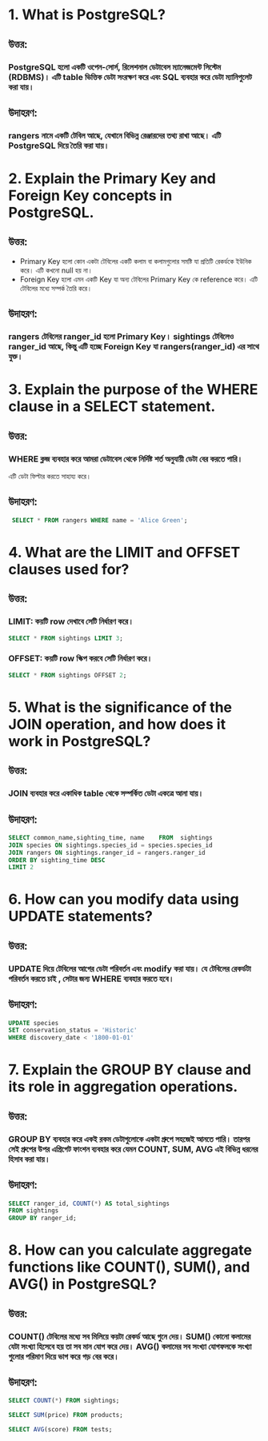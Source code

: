 # 1. What is PostgreSQL?
## উত্তর:
### PostgreSQL হলো একটি ওপেন-সোর্স, রিলেশনাল ডেটাবেস ম্যানেজমেন্ট সিস্টেম (RDBMS)। এটি table ভিত্তিক ডেটা সংরক্ষণ করে এবং SQL ব্যবহার করে ডেটা ম্যানিপুলেট করা যায়।
## উদাহরণ:
### rangers নামে একটি টেবিল আছে, যেখানে বিভিন্ন রেঞ্জারদের তথ্য রাখা আছে। এটি PostgreSQL দিয়ে তৈরি করা যায়।

# 2. Explain the Primary Key and Foreign Key concepts in PostgreSQL.
## উত্তর:
- Primary Key হলো কোন একটা টেবিলের একটি কলাম বা কলামগুলোর সমষ্টি যা প্রতিটি রেকর্ডকে ইউনিক  করে। এটি কখনো null হয় না।
- Foreign Key  হলো এমন একটি Key যা অন্য টেবিলের Primary Key কে reference করে। এটি টেবিলের মধ্যে সম্পর্ক তৈরি করে।
## উদাহরণ:
### rangers টেবিলের ranger_id হলো Primary Key। sightings টেবিলেও ranger_id আছে, কিন্তু এটি হচ্ছে Foreign Key যা rangers(ranger_id) এর সাথে যুক্ত।

# 3. Explain the purpose of the WHERE clause in a SELECT statement.
## উত্তর:
### WHERE ক্লজ ব্যবহার করে আমরা ডেটাবেস থেকে নির্দিষ্ট শর্ত অনুযায়ী ডেটা বের করতে পারি।
এটি ডেটা ফিল্টার করতে সাহায্য করে।
## উদাহরণ:
```sql
 SELECT * FROM rangers WHERE name = 'Alice Green';
  ```

# 4. What are the LIMIT and OFFSET clauses used for?
## উত্তর:
### LIMIT: কয়টি row দেখাবে সেটি নির্ধারণ করে।
 ```sql 
 SELECT * FROM sightings LIMIT 3; 
 ```

### OFFSET: কয়টি row স্কিপ করবে সেটি নির্ধারণ করে।
```sql
SELECT * FROM sightings OFFSET 2;
```

# 5. What is the significance of the JOIN operation, and how does it work in PostgreSQL?
## উত্তর:
### JOIN ব্যবহার করে একাধিক table থেকে সম্পর্কিত ডেটা একত্রে আনা যায়।
## উদাহরণ:
 
```sql
SELECT common_name,sighting_time, name    FROM  sightings
JOIN species ON sightings.species_id = species.species_id
JOIN rangers ON sightings.ranger_id = rangers.ranger_id
ORDER BY sighting_time DESC
LIMIT 2 
``` 

# 6. How can you modify data using UPDATE statements?
## উত্তর:
### UPDATE দিয়ে টেবিলের আগের ডেটা পরিবর্তন এবং modify করা যায়। যে টেবিলের রেকর্ডটা পরিবর্তন করতে চাই , সেটার জন্য WHERE ব্যবহার করতে হবে।
## উদাহরণ:
 
```sql
UPDATE species
SET conservation_status = 'Historic'
WHERE discovery_date < '1800-01-01'
``` 

# 7. Explain the GROUP BY clause and its role in aggregation operations.
## উত্তর:
### GROUP BY ব্যবহার করে একই রকম ডেটাগুলোকে একটা গ্রুপে সহজেই আনতে পারি। তারপর সেই গ্রুপের উপর এগ্রিগেট ফাংশন ব্যবহার করে যেমন  COUNT, SUM, AVG এই  বিভিন্ন ধরনের হিসাব করা যায়।
## উদাহরণ:
 
```sql
SELECT ranger_id, COUNT(*) AS total_sightings
FROM sightings
GROUP BY ranger_id;
``` 

# 8. How can you calculate aggregate functions like COUNT(), SUM(), and AVG() in PostgreSQL?
## উত্তর:
### COUNT() টেবিলের মধ্যে সব মিলিয়ে কয়টা  রেকর্ড আছে গুনে দেয়। SUM() কোনো কলামের যেটা সংখ্যা হিসেবে হয় তা সব মান যোগ করে দেয়। AVG() কলামের সব সংখ্যা যোগফলকে সংখ্যা গুলোর পরিমাণ দিয়ে ভাগ করে গড় বের করে।
## উদাহরণ:
 
```sql
SELECT COUNT(*) FROM sightings;

SELECT SUM(price) FROM products;

SELECT AVG(score) FROM tests;

``` 




